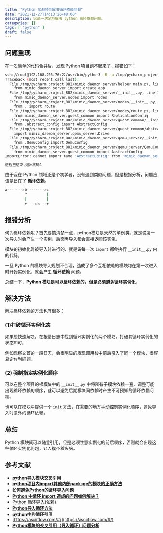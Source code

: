 ```yaml
---
title: "Python 实战项目解决循环依赖问题"
date: "2021-12-27T14:13:26+08:00"
description: 记录一次定为解决 python 循环依赖问题。
categories: []
tags: [ "python" ]
draft: false
---
```


## 问题重现

在一次简单的代码合并后，发现 Python 项目跑不起来了，报错如下：

```bash
ssh://root@192.168.226.76:22/usr/bin/python3 -B -u /tmp/pycharm_project_882/mimic_daemon_server/helper_main.py
Traceback (most recent call last):
  File /tmp/pycharm_project_882/mimic_daemon_server/helper_main.py, line 1, in <module>
    from mimic_daemon_server import create_app
  File /tmp/pycharm_project_882/mimic_daemon_server/__init__.py, line 14, in <module>
    from mimic_daemon_server.nodes import nodes
  File /tmp/pycharm_project_882/mimic_daemon_server/nodes/__init__.py, line 2, in <module>
    from . import route
  File /tmp/pycharm_project_882/mimic_daemon_server/nodes/route.py, line 5, in <module>
    from mimic_daemon_server.guest_common import ReplicationConfig
  File /tmp/pycharm_project_882/mimic_daemon_server/guest_common/__init__.py, line 3, in <module>
    from .abstract_config import AbstractConfig
  File /tmp/pycharm_project_882/mimic_daemon_server/guest_common/abstract_config.py, line 16, in <module>
    import mimic_daemon_server.qemu_server.Drive
  File /tmp/pycharm_project_882/mimic_daemon_server/qemu_server/__init__.py, line 25, in <module>
    from .QemuConfig import QemuConfig
  File /tmp/pycharm_project_882/mimic_daemon_server/qemu_server/QemuConfig.py, line 12, in <module>
    from mimic_daemon_server.guest_common import AbstractConfig
ImportError: cannot import name 'AbstractConfig' from 'mimic_daemon_server.guest_common' (/tmp/pycharm_project_882/mimic_daemon_server/guest_common/__init__.py)

进程已结束,退出代码1
```

由于我在 Python 领域还是个初学者，没有遇到类似问题，但是根据分析，问题应该是出在了 **循环依赖**。

```bash
a------->b-------->c
         ^         |
         |         |
         +----d<---+
```

## 报错分析

何为循环依赖呢？首先要搞清楚一点，python模块是天然的单例类，就是说第一次导入时会产生一个实例，后面再导入都会直接返回该实例。

模块的初始化时被导入时进行的，就是说每一次 `import` 都会执行 `__init__.py` 内的代码。

一旦 Python 的模块导入规划不合理，造成了多个互相依赖的模块均在第一次进入时开始实例化，就会产生 **循环依赖** 问题。

总结一下，**Python 模块是可以循环依赖的，但是必须避免循环实例化**。

## 解决方法

解决循环依赖的方法也有很多：

### (1)打破循环实例化态

如果想快速解决，在报错日志中找到循环实例化的两个模块，打破其循环实例化的状态即可。

例如观察文首的一段日志，会很明显的发现调用栈中前后引入了同一个模块，很容易定位到问题。

### (2) 强制指定实例化顺序

可以在整个项目的根模块中的 `__init__.py` 中将所有子模块依赖一遍，调整可能出现循环依赖的顺序，就可以避免后期模块间依赖时产生不可预知的循环依赖问题。

也可以在模块中提供一个 `init` 方法，在需要的地方手动控制实例化顺序，避免导入时意外的循环依赖。

## 总结

Python 模块间可以随意引用，但是必须注意实例化的前后顺序，否则就会出现这种循环实例化问题，让人摸不着头脑。

## 参考文献

- **[python导入模块交叉引用](https://blog.csdn.net/qq_34146899/article/details/52530844)**
- **[python项目内import其他内部package的模块的正确方法](https://blog.csdn.net/u011089523/article/details/52931844)**
- **[如何避免Python的循环导入问题](https://blog.igevin.info/posts/how-to-avoid-python-circle-import-error/)**
- **[Python 中循环 import 造成的问题如何解决？](https://www.zhihu.com/question/19887316)**
- [Python 循环导入(依赖)](http://xuzhaoyang.fun/2019/05/25/Python-%E5%BE%AA%E7%8E%AF%E5%AF%BC%E5%85%A5/)
- **[Python导入循环方法](https://blog.51cto.com/dangzhiqiang/1536298)**
- **[python中的循环引用](https://hustyichi.github.io/2018/10/30/circular-import/)**
- [https://asciiflow.com/#/](https://asciiflow.com/#/)
- **[Python模块的交叉引用（导入循环）问题分析](https://cloud.tencent.com/developer/article/1580883)**